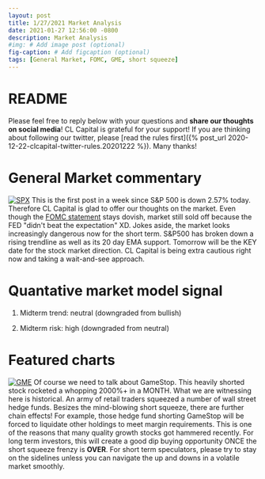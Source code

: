 ```yaml
---
layout: post
title: 1/27/2021 Market Analysis
date: 2021-01-27 12:56:00 -0800
description: Market Analysis
#img: # Add image post (optional)
fig-caption: # Add figcaption (optional)
tags: [General Market, FOMC, GME, short squeeze]
---
```

# README
Please feel free to reply below with your questions and **share our thoughts on social media**! CL Capital is grateful for your support!
If you are thinking about following our twitter, please [read the rules first]({% post_url 2020-12-22-clcapital-twitter-rules.20201222 %}).
Many thanks!

# General Market commentary
[![SPX]({{site.baseurl}}/assets/img/2021-01-27/SPX-d.jpg)]({{site.baseurl}}/assets/img/2021-01-27/SPX-d.jpg)
This is the first post in a week since S&P 500 is down 2.57% today. Therefore CL Capital is glad to offer our thoughts on the market.
Even though the [FOMC statement](https://www.federalreserve.gov/newsevents/pressreleases/monetary20201216a.htm) stays dovish, market still sold off because the FED "didn't beat the expectation" XD.
Jokes aside, the market looks increasingly dangerous now for the short term. S&P500 has broken down a rising trendline as well as its 20 day EMA support.
Tomorrow will be the KEY date for the stock market direction. CL Capital is being extra cautious right now and taking a wait-and-see approach.

# Quantative market model signal

1. Midterm trend: neutral (downgraded from bullish)

2. Midterm risk: high (downgraded from neutral)

# Featured charts
[![GME]({{site.baseurl}}/assets/img/2021-01-27/GME-d.jpg)]({{site.baseurl}}/assets/img/2021-01-27/GME-d.jpg)
Of course we need to talk about GameStop. This heavily shorted stock rocketed a whopping 2000%+ in a MONTH.
What we are witnessing here is historical. An army of retail traders squeezed a number of wall street hedge funds.
Besizes the mind-blowing short squeeze, there are further chain effects!
For example, those hedge fund shorting GameStop will be forced to liquidate other holdings to meet margin requirements.
This is one of the reasons that many quality growth stocks got hammered recently.
For long term investors, this will create a good dip buying opportunity ONCE the short squeeze frenzy is **OVER**.
For short term speculators, please try to stay on the sidelines unless you can navigate the up and downs in a volatile market smoothly.
